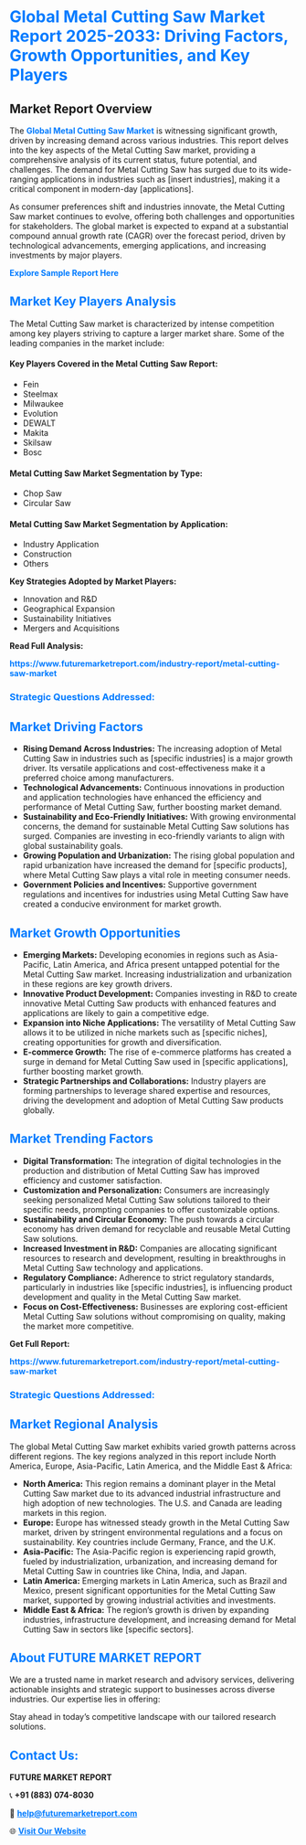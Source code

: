<h1 style="color: #007BFF;">Global Metal Cutting Saw Market Report 2025-2033: Driving Factors, Growth Opportunities, and Key Players</h1>

<section id="overview">
<h2>Market Report Overview</h2>
<p>The <a href="https://www.futuremarketreport.com/industry-report/metal-cutting-saw-market" style="color: #007BFF; text-decoration: none;"><strong>Global Metal Cutting Saw Market</strong></a> is witnessing significant growth, driven by increasing demand across various industries. This report delves into the key aspects of the Metal Cutting Saw market, providing a comprehensive analysis of its current status, future potential, and challenges. The demand for Metal Cutting Saw has surged due to its wide-ranging applications in industries such as [insert industries], making it a critical component in modern-day [applications].</p>
<p>As consumer preferences shift and industries innovate, the Metal Cutting Saw market continues to evolve, offering both challenges and opportunities for stakeholders. The global market is expected to expand at a substantial compound annual growth rate (CAGR) over the forecast period, driven by technological advancements, emerging applications, and increasing investments by major players.</p>
</section>

<section id="overview">
<p><a href="https://www.futuremarketreport.com/request-sample/reportId=42787" style="color: #007BFF; text-decoration: none;"><strong>Explore Sample Report Here</strong></a></p>
</section>

<section id="key-players">
<h2 style="color: #007BFF;">Market Key Players Analysis</h2>
<p>The Metal Cutting Saw market is characterized by intense competition among key players striving to capture a larger market share. Some of the leading companies in the market include:</p>
<h4>Key Players Covered in the Metal Cutting Saw Report:</h4>
<ul><li>Fein</li><li>Steelmax</li><li>Milwaukee</li><li>Evolution</li><li>DEWALT</li><li>Makita</li><li>Skilsaw</li><li>Bosc</li></ul>
<h4>Metal Cutting Saw Market Segmentation by Type:</h4>
<ul><li>Chop Saw</li><li>Circular Saw</li></ul>

<h4>Metal Cutting Saw Market Segmentation by Application:</h4>
<ul><li>Industry Application</li><li>Construction</li><li>Others</li></ul>
<p><strong>Key Strategies Adopted by Market Players:</strong></p>
<ul>
<li>Innovation and R&D</li>
<li>Geographical Expansion</li>
<li>Sustainability Initiatives</li>
<li>Mergers and Acquisitions</li>
</ul>
</section>

<section>
<p><strong>Read Full Analysis: </strong></p><a href="https://www.futuremarketreport.com/industry-report/metal-cutting-saw-market" style="color: #007BFF; text-decoration: none;"><strong>https://www.futuremarketreport.com/industry-report/metal-cutting-saw-market</strong></a>
<h3 style="color: #007BFF;">Strategic Questions Addressed:</h3>
</section>

<section id="driving-factors">
<h2 style="color: #007BFF;">Market Driving Factors</h2>
<ul>
<li><strong>Rising Demand Across Industries:</strong> The increasing adoption of Metal Cutting Saw in industries such as [specific industries] is a major growth driver. Its versatile applications and cost-effectiveness make it a preferred choice among manufacturers.</li>
<li><strong>Technological Advancements:</strong> Continuous innovations in production and application technologies have enhanced the efficiency and performance of Metal Cutting Saw, further boosting market demand.</li>
<li><strong>Sustainability and Eco-Friendly Initiatives:</strong> With growing environmental concerns, the demand for sustainable Metal Cutting Saw solutions has surged. Companies are investing in eco-friendly variants to align with global sustainability goals.</li>
<li><strong>Growing Population and Urbanization:</strong> The rising global population and rapid urbanization have increased the demand for [specific products], where Metal Cutting Saw plays a vital role in meeting consumer needs.</li>
<li><strong>Government Policies and Incentives:</strong> Supportive government regulations and incentives for industries using Metal Cutting Saw have created a conducive environment for market growth.</li>
</ul>
</section>

<section id="growth-opportunities">
<h2 style="color: #007BFF;">Market Growth Opportunities</h2>
<ul>
<li><strong>Emerging Markets:</strong> Developing economies in regions such as Asia-Pacific, Latin America, and Africa present untapped potential for the Metal Cutting Saw market. Increasing industrialization and urbanization in these regions are key growth drivers.</li>
<li><strong>Innovative Product Development:</strong> Companies investing in R&D to create innovative Metal Cutting Saw products with enhanced features and applications are likely to gain a competitive edge.</li>
<li><strong>Expansion into Niche Applications:</strong> The versatility of Metal Cutting Saw allows it to be utilized in niche markets such as [specific niches], creating opportunities for growth and diversification.</li>
<li><strong>E-commerce Growth:</strong> The rise of e-commerce platforms has created a surge in demand for Metal Cutting Saw used in [specific applications], further boosting market growth.</li>
<li><strong>Strategic Partnerships and Collaborations:</strong> Industry players are forming partnerships to leverage shared expertise and resources, driving the development and adoption of Metal Cutting Saw products globally.</li>
</ul>
</section>

<section id="trending-factors">
<h2 style="color: #007BFF;">Market Trending Factors</h2>
<ul>
<li><strong>Digital Transformation:</strong> The integration of digital technologies in the production and distribution of Metal Cutting Saw has improved efficiency and customer satisfaction.</li>
<li><strong>Customization and Personalization:</strong> Consumers are increasingly seeking personalized Metal Cutting Saw solutions tailored to their specific needs, prompting companies to offer customizable options.</li>
<li><strong>Sustainability and Circular Economy:</strong> The push towards a circular economy has driven demand for recyclable and reusable Metal Cutting Saw solutions.</li>
<li><strong>Increased Investment in R&D:</strong> Companies are allocating significant resources to research and development, resulting in breakthroughs in Metal Cutting Saw technology and applications.</li>
<li><strong>Regulatory Compliance:</strong> Adherence to strict regulatory standards, particularly in industries like [specific industries], is influencing product development and quality in the Metal Cutting Saw market.</li>
<li><strong>Focus on Cost-Effectiveness:</strong> Businesses are exploring cost-efficient Metal Cutting Saw solutions without compromising on quality, making the market more competitive.</li>
</ul>
</section>

<section>
<p><strong>Get Full Report: </strong></p><a href="https://www.futuremarketreport.com/industry-report/metal-cutting-saw-market" style="color: #007BFF; text-decoration: none;"><strong>https://www.futuremarketreport.com/industry-report/metal-cutting-saw-market</strong></a>
<h3 style="color: #007BFF;">Strategic Questions Addressed:</h3>
</section>


<section id="regional-analysis">
<h2 style="color: #007BFF;">Market Regional Analysis</h2>
<p>The global Metal Cutting Saw market exhibits varied growth patterns across different regions. The key regions analyzed in this report include North America, Europe, Asia-Pacific, Latin America, and the Middle East & Africa:</p>
<ul>
<li><strong>North America:</strong> This region remains a dominant player in the Metal Cutting Saw market due to its advanced industrial infrastructure and high adoption of new technologies. The U.S. and Canada are leading markets in this region.</li>
<li><strong>Europe:</strong> Europe has witnessed steady growth in the Metal Cutting Saw market, driven by stringent environmental regulations and a focus on sustainability. Key countries include Germany, France, and the U.K.</li>
<li><strong>Asia-Pacific:</strong> The Asia-Pacific region is experiencing rapid growth, fueled by industrialization, urbanization, and increasing demand for Metal Cutting Saw in countries like China, India, and Japan.</li>
<li><strong>Latin America:</strong> Emerging markets in Latin America, such as Brazil and Mexico, present significant opportunities for the Metal Cutting Saw market, supported by growing industrial activities and investments.</li>
<li><strong>Middle East & Africa:</strong> The region’s growth is driven by expanding industries, infrastructure development, and increasing demand for Metal Cutting Saw in sectors like [specific sectors].</li>
</ul>
</section>

<footer>
<h2 style="color: #007BFF;">About FUTURE MARKET REPORT</h2>
<p>We are a trusted name in market research and advisory services, delivering actionable insights and strategic support to businesses across diverse industries. Our expertise lies in offering:</p>

<p>Stay ahead in today’s competitive landscape with our tailored research solutions.</p>

<h2 style="color: #007BFF;">Contact Us:</h2>
<p><strong>FUTURE MARKET REPORT</strong></p>
<p>📞 <strong>+91 (883) 074-8030</strong></p>
<p>📧 <strong><a href="mailto:help@futuremarketreport.com" style="color: #007BFF;">help@futuremarketreport.com</a></strong></p>
<p>🌐 <strong><a href="https://www.futuremarketreport.com/" style="color: #007BFF;">Visit Our Website</a></strong></p>
</footer>